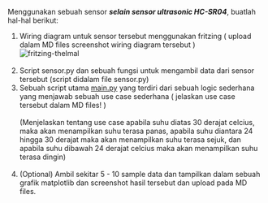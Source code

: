 Menggunakan sebuah sensor ***selain sensor ultrasonic HC-SR04***, buatlah hal-hal berikut:

1. Wiring diagram untuk sensor tersebut menggunakan fritzing ( upload dalam MD files screenshot wiring diagram tersebut )<br> ![fritzing-thelmal](https://user-images.githubusercontent.com/107124396/179392506-a4ef9d0d-d584-4454-afb3-7894190afe58.png)<br><br>
2. Script sensor.py dan sebuah fungsi untuk mengambil data dari sensor tersebut (script didalam file sensor.py)
3. Sebuah script utama [main.py](http://main.py) yang terdiri dari sebuah logic sederhana yang menjawab sebuah use case sederhana ( jelaskan use case tersebut dalam MD files! )<br><br>
    (Menjelaskan tentang use case apabila suhu diatas 30 derajat celcius, maka akan menampilkan suhu terasa panas, apabila suhu diantara 24 hingga 30 derajat maka akan menampilkan suhu terasa sejuk, dan apabila suhu dibawah 24 derajat celcius maka akan menampilkan suhu terasa dingin)<br><br>
4. (Optional) Ambil sekitar 5 - 10 sample data dan tampilkan dalam sebuah grafik matplotlib dan screenshot hasil tersebut dan upload pada MD files.